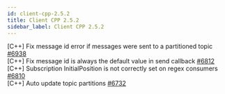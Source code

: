 ```yaml
---
id: client-cpp-2.5.2
title: Client CPP 2.5.2 
sidebar_label: Client CPP 2.5.2 
---
```


[C++] Fix message id error if messages were sent to a partitioned topic [#6938](https://github.com/apache/pulsar/pull/6938)  
[C++] Fix message id is always the default value in send callback [#6812](https://github.com/apache/pulsar/pull/6812)  
[C++] Subscription InitialPosition is not correctly set on regex consumers [#6810](https://github.com/apache/pulsar/pull/6810)  
[C++] Auto update topic partitions [#6732](https://github.com/apache/pulsar/pull/6732)  

